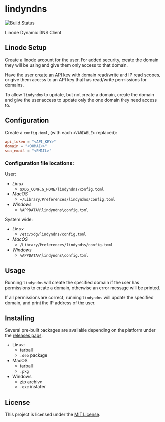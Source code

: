 # lindyndns

[![Build Status](https://travis-ci.com/johnramsden/lindyndns.svg?token=4X1vWwTyHTHCUwBTudyN&branch=master)](https://travis-ci.com/johnramsden/lindyndns)

Linode Dynamic DNS Client

## Linode Setup

Create a linode account for the user. For added security, create the domain they will be using
and give them only access to that domain.

Have the user [create an API key](https://cloud.linode.com/profile/tokens) with domain read/write and IP read scopes, or give them access to an API key that has read/write permissions for domains.

To allow `lindyndns` to update, but not create a domain, create the domain and give the user access to update only the one domain they need access to.

## Configuration

Create a `config.toml`, (with each `<VARIABLE>` replaced):

```toml
api_token = "<API_KEY>"
domain = "<DOMAIN>"
soa_email = "<EMAIL>"
```

### Configuration file locations:

User:

* *Linux*
    * `$XDG_CONFIG_HOME/lindyndns/config.toml`
* *MacOS*
    * `~/Library/Preferences/lindyndns/config.toml`
* *Windows*
    * `%APPDATA%\lindyndns\config.toml`

System wide:

* *Linux*
    * `/etc/xdg/lindyndns/config.toml`
* *MacOS*
    * `/Library/Preferences/lindyndns/config.toml`
* *Windows*
    * `%APPDATA%\lindyndns\config.toml`

## Usage

Running `lindyndns` will create the specified domain if the user has permissions to create a domain, otherwise an error message will be printed.

If all permissions are correct, running `lindyndns` will update the specified domain, and print the IP address of the user.

## Installing

Several pre-built packages are available depending on the platform under the [releases page](https://github.com/johnramsden/lindyndns/releases).

*  Linux: 
    * tarball
    * `.deb` package
*  MacOS
    * tarball
    * `.pkg`
*  Windows
    * zip archive
    * `.exe` installer

## License

This project is licensed under the [MIT License](LICENSE).
